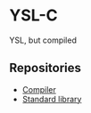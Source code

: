 # YSL-C
YSL, but compiled

## Repositories
- [Compiler](https://github.com/ysl-c/YSL-C3)
- [Standard library](https://github.com/ysl-c/std)
